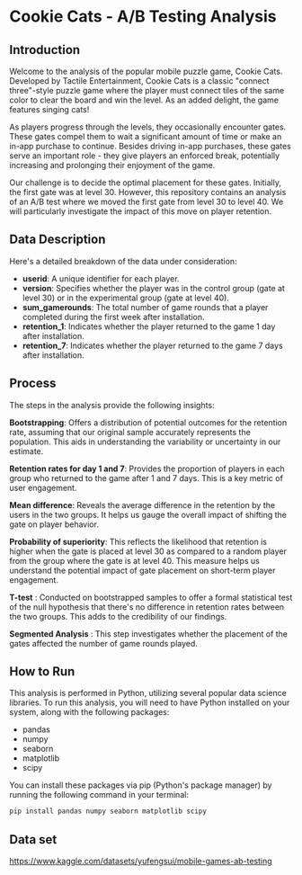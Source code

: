 
# Cookie Cats - A/B Testing Analysis

## Introduction

Welcome to the analysis of the popular mobile puzzle game, Cookie Cats. Developed by Tactile Entertainment, Cookie Cats is a classic "connect three"-style puzzle game where the player must connect tiles of the same color to clear the board and win the level. As an added delight, the game features singing cats!
  
As players progress through the levels, they occasionally encounter gates. These gates compel them to wait a significant amount of time or make an in-app purchase to continue. Besides driving in-app purchases, these gates serve an important role - they give players an enforced break, potentially increasing and prolonging their enjoyment of the game.

Our challenge is to decide the optimal placement for these gates. Initially, the first gate was at level 30. However, this repository contains an analysis of an A/B test where we moved the first gate from level 30 to level 40. We will particularly investigate the impact of this move on player retention.


## Data Description

Here's a detailed breakdown of the data under consideration:

- **userid**: A unique identifier for each player.
- **version**: Specifies whether the player was in the control group (gate at level 30) or in the experimental group (gate at level 40).
- **sum_gamerounds**: The total number of game rounds that a player completed during the first week after installation.
- **retention_1**: Indicates whether the player returned to the game 1 day after installation.
- **retention_7**: Indicates whether the player returned to the game 7 days after installation.

 
## Process 

The steps in the analysis provide the following insights:

**Bootstrapping**: Offers a distribution of potential outcomes for the retention rate, assuming that our original sample accurately represents the population. This aids in understanding the variability or uncertainty in our estimate.

**Retention rates for day 1 and 7**: Provides the proportion of players in each group who returned to the game after 1 and 7 days. This is a key metric of user engagement.

**Mean difference**: Reveals the average difference in the retention by the users in the two groups. It helps us gauge the overall impact of shifting the gate on player behavior.

**Probability of superiority**: This reflects the likelihood that retention is higher when the gate is placed at level 30 as compared to a random player from the group where the gate is at level 40. This measure helps us understand the potential impact of gate placement on short-term player engagement.

 **T-test** : Conducted on bootstrapped samples to offer a formal statistical test of the null hypothesis that there's no difference in retention rates between the two groups. This adds to the credibility of our findings.
 
**Segmented Analysis** : This step investigates whether the placement of the gates affected the number of game rounds played.


## How to Run

This analysis is performed in Python, utilizing several popular data science libraries. To run this analysis, you will need to have Python installed on your system, along with the following packages:

- pandas
- numpy
- seaborn
- matplotlib
- scipy

You can install these packages via pip (Python's package manager) by running the following command in your terminal:

```bash
pip install pandas numpy seaborn matplotlib scipy
````


## Data set
https://www.kaggle.com/datasets/yufengsui/mobile-games-ab-testing
